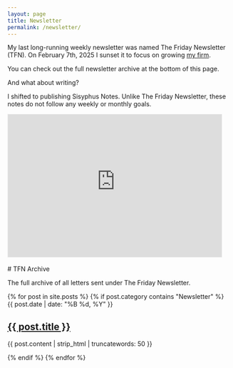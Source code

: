 ```yaml
---
layout: page
title: Newsletter
permalink: /newsletter/
---
```


My last long-running weekly newsletter was named The Friday Newsletter (TFN).
On February 7th, 2025 I sunset it to focus on growing [my firm](https://sisyphusconsulting.org).

You can check out the full newsletter archive at the bottom of this page.

And what about writing?

I shifted to publishing Sisyphus Notes. Unlike The Friday Newsletter, these notes do not follow any weekly or monthly goals.

<iframe src="https://sisyphusnotes.substack.com/embed" width="480" height="320" style="border:1px solid #EEE; background:white;" frameborder="0" scrolling="no"></iframe>

<br>
<br>
# TFN Archive
<p class="page-description">The full archive of all letters sent under The Friday Newsletter.</p>


<div class="post-list">
    {% for post in site.posts %}
      {% if post.category contains "Newsletter" %}
      <article class="post-item">
        <span class="post-date">{{ post.date | date: "%B %d, %Y" }}</span>
        <h2 class="post-title">
          <a href="{{ post.url | relative_url }}">{{ post.title }}</a>
        </h2>
        <p class="post-excerpt">{{ post.content | strip_html | truncatewords: 50 }}</p>
      </article>
      {% endif %}
    {% endfor %}
  </div>